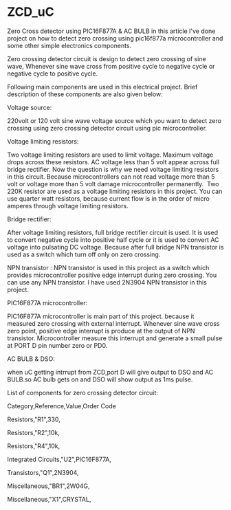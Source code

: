 # ZCD_uC
Zero Cross detector using PIC16F877A &amp; AC BULB
in this article I've done project on how to detect zero crossing using pic16f877a microcontroller and some other simple electronics components.

Zero crossing detector circuit is design to detect zero crossing of sine wave, Whenever sine wave cross from positive cycle to negative cycle or negative cycle to positive cycle.

Following main components are used in this electrical project. Brief description of these components are also given below:

Voltage source:

220volt or 120 volt sine wave voltage source which you want to detect zero crossing using zero crossing detector circuit using pic microcontroller.

Voltage limiting resistors:

Two voltage limiting resistors are used to limit voltage. Maximum voltage drops across these resistors. AC voltage less than 5 volt appear across full bridge rectifier. Now the question is why we need voltage limiting resistors in this circuit. Because microcontrollers can not read voltage more than 5 volt or voltage more than 5 volt damage microcontroller permanently.  Two 220K resistor are used as a voltage limiting resistors in this project. You can use quarter watt resistors, because current flow is in the order of micro amperes through voltage limiting resistors.

Bridge rectifier:

After voltage limiting resistors, full bridge rectifier circuit is used. It is used to convert negative cycle into positive half cycle or it is used to convert AC voltage into pulsating DC voltage. Because after full bridge NPN transistor is used as a switch which turn off only on zero crossing.

NPN transistor
:
NPN transistor is used in this project as a switch which provides microcontroller positive edge interrupt during zero crossing. You can use any NPN transistor. I have used 2N3904 NPN transistor in this project.

PIC16F877A microcontroller:

PIC16F877A microcontroller is main part of this project. because it measured zero crossing with external interrupt. Whenever sine wave cross zero point, positive edge interrupt is produce at the output of NPN transistor. Microcontroller measure this interrupt and generate a small pulse at PORT D pin number zero or PD0.

AC BULB & DSO:

when uC getting intrrupt from ZCD,port D will give output to DSO and AC BULB.so AC bulb gets on and DSO will show output as 1ms pulse.

List of components for zero crossing detector circuit:

Category,Reference,Value,Order Code

Resistors,"R1",330,

Resistors,"R2",10k,

Resistors,"R4",10k,

Integrated Circuits,"U2",PIC16F877A,

Transistors,"Q1",2N3904,

Miscellaneous,"BR1",2W04G,

Miscellaneous,"X1",CRYSTAL,
